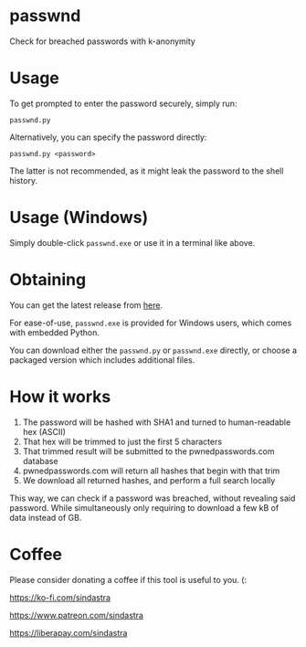 # passwnd

Check for breached passwords with k-anonymity

# Usage

To get prompted to enter the password securely, simply run:

    passwnd.py

Alternatively, you can specify the password directly:

    passwnd.py <password>

The latter is not recommended, as it might leak the password to the shell history.

# Usage (Windows)

Simply double-click `passwnd.exe` or use it in a terminal like above.

# Obtaining

You can get the latest release from [here](https://github.com/sindastra/passwnd/releases/latest).

For ease-of-use, `passwnd.exe` is provided for Windows users, which comes with embedded Python.

You can download either the `passwnd.py` or `passwnd.exe` directly, or choose a packaged version which includes additional files.

# How it works

1. The password will be hashed with SHA1 and turned to human-readable hex (ASCII)
2. That hex will be trimmed to just the first 5 characters
3. That trimmed result will be submitted to the pwnedpasswords.com database
4. pwnedpasswords.com will return all hashes that begin with that trim
5. We download all returned hashes, and perform a full search locally

This way, we can check if a password was breached, without revealing said password. While simultaneously only requiring
to download a few kB of data instead of GB.

# Coffee

Please consider donating a coffee if this tool is useful to you. (:

https://ko-fi.com/sindastra

https://www.patreon.com/sindastra

https://liberapay.com/sindastra
